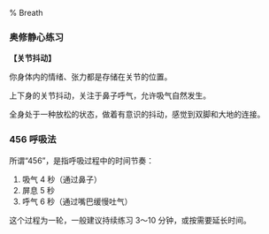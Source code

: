 % Breath

### 奥修静心练习

__【关节抖动】__

你身体内的情绪、张力都是存储在关节的位置。

上下身的关节抖动，关注于鼻子呼气，允许吸气自然发生。

全身处于一种放松的状态，做着有意识的抖动，感觉到双脚和大地的连接。

### 456 呼吸法

所谓“456”，是指呼吸过程中的时间节奏：

1. 吸气 4 秒（通过鼻子）
2. 屏息 5 秒
3. 呼气 6 秒（通过嘴巴缓慢吐气）

这个过程为一轮，一般建议持续练习 3～10 分钟，或按需要延长时间。
